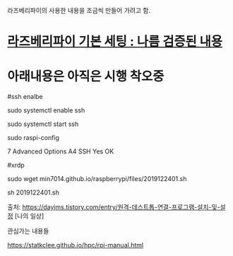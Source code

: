 라즈베리파이의 사용한 내용을 조금씩 만들어 가려고 함.

# [라즈베리파이 기본 세팅 : 나름 검증된 내용](./files/2020010202.md) 

# 아래내용은 아직은 시행 착오중


#ssh enalbe

sudo systemctl enable ssh

sudo systemctl start ssh

sudo raspi-config

7 Advanced Options 
A4 SSH
Yes
OK

#xrdp

sudo wget min7014.github.io/raspberrypi/files/2019122401.sh 

sh 2019122401.sh 


출처: https://dayjms.tistory.com/entry/원격-데스트톱-연결-프로그램-설치-및-설정 [나의 일상]

관심가는 내용들

https://statkclee.github.io/hpc/rpi-manual.html
